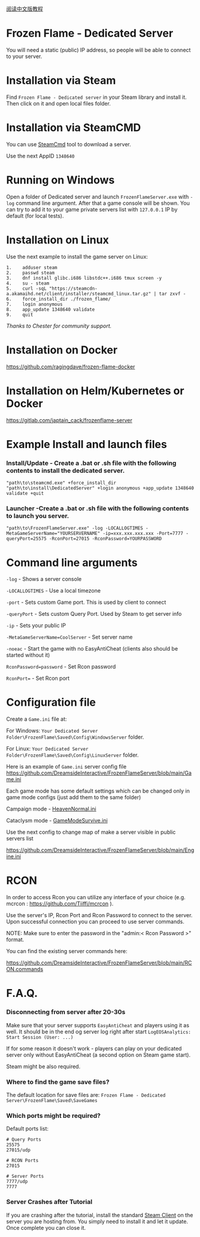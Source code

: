 [阅读中文版教程](./README_CN.md)

# Frozen Flame - Dedicated Server

You will need a static (public) IP address, so people will be able to connect to your server.

#  Installation via Steam

Find `Frozen Flame - Dedicated server` in your Steam library and install it.
Then click on it and open local files folder.

#  Installation via SteamCMD

You can use [SteamCmd](https://developer.valvesoftware.com/wiki/SteamCMD) tool to download a server.

Use the next AppID `1348640`

# Running on Windows

Open a folder of Dedicated server and launch `FrozenFlameServer.exe` with `-log` command line argument. 
After that a game console will be shown. You can try to add it to your game private servers list with `127.0.0.1` IP by default (for local tests).

# Installation on Linux
Use the next example to install the game server on Linux:
```
1.    adduser steam
2.    passwd steam
3.    dnf install glibc.i686 libstdc++.i686 tmux screen -y
4.    su - steam
5.    curl -sqL "https://steamcdn-a.akamaihd.net/client/installer/steamcmd_linux.tar.gz" | tar zxvf -
6.    force_install_dir ./frozen_flame/
7.    login anonymous
8.    app_update 1348640 validate
9.    quit
```
*Thanks to Chester for community support.*

# Installation on Docker
https://github.com/ragingdave/frozen-flame-docker

# Installation on Helm/Kubernetes or Docker
https://gitlab.com/japtain_cack/frozenflame-server

# Example Install and launch files

### Install/Update - Create a .bat  or .sh file with the following contents to install the dedicated server. 

`
"path\to\steamcmd.exe" +force_install_dir "path\to\install\DedicatedServer" +login anonymous +app_update 1348640 validate +quit
`

### Launcher -Create a .bat  or .sh file with the following contents to launch you server. 

`
"path\to\FrozenFlameServer.exe" -log -LOCALLOGTIMES -MetaGameServerName="YOURSERVERNAME" -ip=xxx.xxx.xxx.xxx -Port=7777 -queryPort=25575 -RconPort=27015 -RconPassword=YOURPASSWORD 
`

# Command line arguments

`-log` - Shows a server console

`-LOCALLOGTIMES` - Use a local timezone 

`-port` - Sets custom Game port. This is used by client to connect

`-queryPort` - Sets custom Query Port. Used by Steam to get server info 

`-ip` - Sets your public IP 

`-MetaGameServerName=CoolServer` - Set server name

`-noeac` - Start the game with no EasyAntiCheat (clients also should be started without it)

`RconPassword=password` - Set Rcon password

`RconPort=` - Set Rcon port

# Configuration file
Create a `Game.ini` file at:

For Windows: `Your Dedicated Server Folder\FrozenFlame\Saved\Config\WindowsServer` folder.

For Linux: `Your Dedicated Server Folder\FrozenFlame\Saved\Config\LinuxServer` folder.

Here is an example of `Game.ini` server config file https://github.com/DreamsideInteractive/FrozenFlameServer/blob/main/Game.ini

Each game mode has some default settings which can be changed only in game mode configs (just add them to the same folder)

Campaign mode - [HeavenNormal.ini](https://github.com/DreamsideInteractive/FrozenFlameServer/blob/main/GameModeSurvive.ini)

Cataclysm mode - [GameModeSurvive.ini](https://github.com/DreamsideInteractive/FrozenFlameServer/blob/main/GameModeSurvive.ini)

Use the next config to change map of make a server visible in public servers list

https://github.com/DreamsideInteractive/FrozenFlameServer/blob/main/Engine.ini

# RCON

In order to access Rcon you can utilize any interface of your choice (e.g. mcrcon : https://github.com/Tiiffi/mcrcon ).

Use the server's IP, Rcon Port and Rcon Password to connect to the server. Upon successful connection you can proceed to use server commands.

NOTE: Make sure to enter the password in the "admin:< Rcon Password >" format.

You can find the existing server commands here:

https://github.com/DreamsideInteractive/FrozenFlameServer/blob/main/RCON.commands

# F.A.Q.

### Disconnecting from server after 20-30s
Make sure that your server supports `EasyAntiCheat` and players using it as well.
It should be in the end og server log right after start `LogEOSAnalytics: Start Session (User: ...)`

If for some reason it doesn't work - players can play on your dedicated server only without EasyAntiCheat (a second option on Steam game start).

Steam might be also required.

### Where to find the game save files?
The default location for save files are:
`Frozen Flame - Dedicated Server\FrozenFlame\Saved\SaveGames`

### Which ports might be required?
Default ports list:
```
# Query Ports
25575
27015/udp

# RCON Ports
27015

# Server Ports
7777/udp
7777
```
### Server Crashes after Tutorial

If you are crashing after the tutorial, install the standard [Steam Client](https://store.steampowered.com/about/) on the server you are hosting from. You simply need to install it and let it update. Once complete you can close it. 
